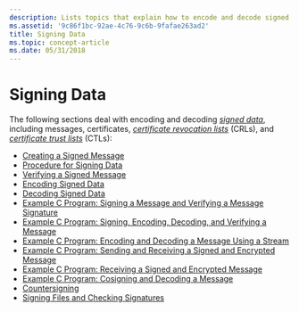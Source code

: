 ```yaml
---
description: Lists topics that explain how to encode and decode signed data.
ms.assetid: '9c86f1bc-92ae-4c76-9c6b-9fafae263ad2'
title: Signing Data
ms.topic: concept-article
ms.date: 05/31/2018
---
```


# Signing Data

The following sections deal with encoding and decoding [*signed data*](../secgloss/s-gly.md), including messages, certificates, [*certificate revocation lists*](../secgloss/c-gly.md) (CRLs), and [*certificate trust lists*](../secgloss/c-gly.md) (CTLs):

-   [Creating a Signed Message](creating-a-signed-message.md)
-   [Procedure for Signing Data](procedure-for-signing-data.md)
-   [Verifying a Signed Message](verifying-a-signed-message.md)
-   [Encoding Signed Data](encoding-signed-data.md)
-   [Decoding Signed Data](decoding-signed-data.md)
-   [Example C Program: Signing a Message and Verifying a Message Signature](example-c-program-signing-a-message-and-verifying-a-message-signature.md)
-   [Example C Program: Signing, Encoding, Decoding, and Verifying a Message](example-c-program-signing-encoding-decoding-and-verifying-a-message.md)
-   [Example C Program: Encoding and Decoding a Message Using a Stream](example-c-program--encoding-and-decoding-a-message-using-a-stream.md)
-   [Example C Program: Sending and Receiving a Signed and Encrypted Message](example-c-program-sending-and-receiving-a-signed-and-encrypted-message.md)
-   [Example C Program: Receiving a Signed and Encrypted Message](example-c-program-receiving-a-signed-and-encrypted-message.md)
-   [Example C Program: Cosigning and Decoding a Message](example-c-program--cosigning-and-decoding-a-message.md)
-   [Countersigning](countersigning.md)
-   [Signing Files and Checking Signatures](signing-files-and-checking-signatures.md)

 

 
